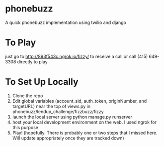 # phonebuzz
A quick phonebuzz implementation using twilio and django

# To Play
just go to http://893f543c.ngrok.io/fizzy/ to receive a call
or
call (415) 649-3308 directly to play

# To Set Up Locally

1) Clone the repo
2) Edit global variables (account_sid, auth_token, originNumber, and targetURL) near the top of views.py in phonebuzz/lendup_challenge/fizzbuzz/fizzy
3) launch the local server using python manage.py runserver
4) host your local development environment on the web. I used ngrok for this purpose
5) Play! (hopefully. There is probably one or two steps that I missed here. Will update appropriately once they are tracked down)
